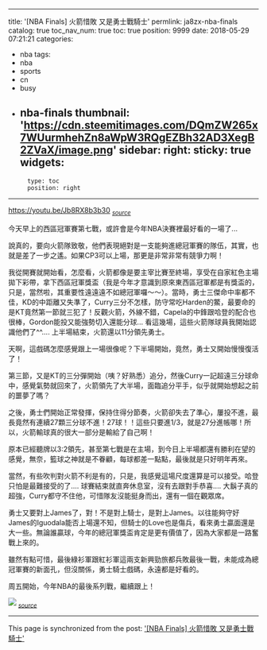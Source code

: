 
---
title: '[NBA Finals] 火箭惜敗 又是勇士戰騎士'
permlink: ja8zx-nba-finals
catalog: true
toc_nav_num: true
toc: true
position: 9999
date: 2018-05-29 07:21:21
categories:
- nba
tags:
- nba
- sports
- cn
- busy
- nba-finals
thumbnail: 'https://cdn.steemitimages.com/DQmZW265x7WUurmhehZn8aWpW3RQgEZBh32AD3XegB2ZVaX/image.png'
sidebar:
    right:
        sticky: true
widgets:
    -
        type: toc
        position: right
---


https://youtu.be/Jb8RX8b3b30
<sub>*[source](https://youtu.be/Jb8RX8b3b30)*</sub>

今天早上的西區冠軍賽第七戰，或許會是今年NBA決賽裡最好看的一場了...

說真的，要向火箭隊致敬，他們表現絕對是一支能夠進總冠軍賽的隊伍，其實，也就是差了一步之遙。如果CP3可以上場，那更是非常非常有競爭力啊！

我從開賽就開始看，怎麼看，火箭都像是要主宰比賽至終場，享受在自家紅色主場拋下彩帶，拿下西區冠軍獎盃（我是今年才意識到原來東西區冠軍都是有獎盃的，只是，當然啦，其重要性遠遠遠不如總冠軍囉～～）。當時，勇士三傑命中率都不佳，KD的中距離又失準了，Curry三分不怎樣，防守常吃Harden的鱉，最要命的是KT竟然第一節就三犯了！反觀火箭，外線不錯，Capela的中鋒跟哈登的配合也很棒，Gordon能投又能強勢切入還能分球... 看這幾場，這些火箭隊球員我開始認識他們了^^.... 上半場結束，火箭還以11分領先勇士。

天啊，這戲碼怎麼感覺跟上一場很像呢？下半場開始，竟然，勇士又開始慢慢復活了！

第三節，又是KT的三分彈開始（咦？好熟悉）追分，然後Curry一記超遠三分球命中，感覺氣勢就回來了，火箭領先了大半場，面臨追分平手，似乎就開始想起之前的噩夢了嗎？

之後，勇士們開始正常發揮，保持住得分節奏，火箭卻失去了準心，屢投不進，最長竟然有連續27顆三分球不進！27球！！這些只要進1/3，就是27分進帳哪！所以，火箭輸球真的很大一部分是輸給了自己啊！

原本已經聽牌以3:2領先，甚至第七戰是在主場，到今日上半場都還有勝利在望的感覺，無奈，籃球之神就是不眷顧，每球都差一點點，最後就是只好明年再來。

當然，有些吹判對火箭不利是有的，只是，我感覺這場尺度還算是可以接受。哈登只怕是最難接受的了.... 球賽結束就直奔休息室，沒有去跟對手恭喜.... 大鬍子真的超強，Curry都守不住他，可惜隊友沒能挺身而出，還有一個在觀眾席。

勇士又要對上James了，對！不是對上騎士，是對上James。以往能夠守好James的Iguodala能否上場還不知，但騎士的Love也是傷兵，看來勇士贏面還是大一些。無論誰贏球，今年的總冠軍獎盃肯定是更有價值了，因為大家都是一路奮戰上來的。

雖然有點可惜，最後綠衫軍跟紅衫軍這兩支新興勁旅都兵敗最後一戰，未能成為總冠軍賽的新面孔，但沒關係，勇士騎士戲碼，永遠都是好看的。

周五開始，今年NBA的最後系列戰，繼續跟上！

![](https://cdn.steemitimages.com/DQmZW265x7WUurmhehZn8aWpW3RQgEZBh32AD3XegB2ZVaX/image.png)
<sub>*[source](https://nba.udn.com/nba/story/6780/3168405?from=udn-referralnews_ch2000artbottom)*</sub>

- - -

This page is synchronized from the post: ['[NBA Finals] 火箭惜敗 又是勇士戰騎士'](https://steemit.com/@deanliu/ja8zx-nba-finals)
